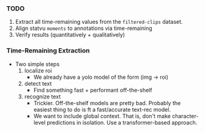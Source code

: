 ### TODO
1. Extract all time-remaining values from the `filtered-clips` dataset.
2. Align statvu `moments` to annotations via time-remaining
3. Verify results (quantitatively + qualitatively)

### Time-Remaining Extraction
- Two simple steps
	1. localize roi
		- We already have a yolo model of the form (img -> roi)
	2. detect text
		- Find something fast + performant off-the-shelf
	3. recognize text
		- Trickier. Off-the-shelf models are pretty bad. Probably the easiest thing to do is ft a fast/accurate text-rec model.
		- We want to include global context. That is, don't make character-level predictions in isolation. Use a transformer-based approach.
